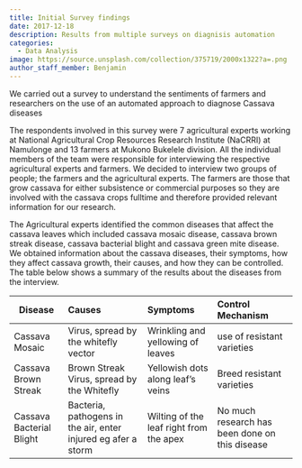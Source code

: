 ```yaml
---
title: Initial Survey findings
date: 2017-12-18
description: Results from multiple surveys on diagnisis automation
categories:
  - Data Analysis
image: https://source.unsplash.com/collection/375719/2000x1322?a=.png
author_staff_member: Benjamin
---
```

We carried out a survey to understand the sentiments of farmers and researchers on the use of an automated approach to diagnose Cassava diseases

The respondents involved in this survey were 7 agricultural experts working at National Agricultural Crop Resources Research Institute (NaCRRI) at Namulonge and 13 farmers at Mukono Bukelele division. All the individual members of the team were responsible for interviewing the respective agricultural experts and farmers.
We decided to interview two groups of people; the farmers and the agricultural experts. The farmers are those that grow cassava for either subsistence or commercial purposes so they are involved with the cassava crops fulltime and therefore provided relevant information for our research.


The Agricultural experts identified the common diseases that affect the cassava leaves which included cassava mosaic disease, cassava brown streak disease, cassava bacterial blight and cassava green mite disease. We obtained information about the cassava diseases, their symptoms, how they affect cassava growth, their causes, and how they can be controlled. The table below shows a summary of the results about the diseases from the interview.	

| Disease       | Causes        |Symptoms| Control Mechanism |
| ------------- |:-------------|:------|:------------------|
|Cassava Mosaic     | Virus, spread by the whitefly vector| Wrinkling and yellowing of leaves | use of resistant varieties |
| Cassava Brown Streak    | Brown Streak Virus, spread by the Whitefly|Yellowish dots along leaf’s veins |Breed resistant varieties|
| Cassava Bacterial Blight| Bacteria, pathogens in the air, enter injured eg afer a storm|Wilting of the leaf right from the apex |No much research has been done on this disease|
